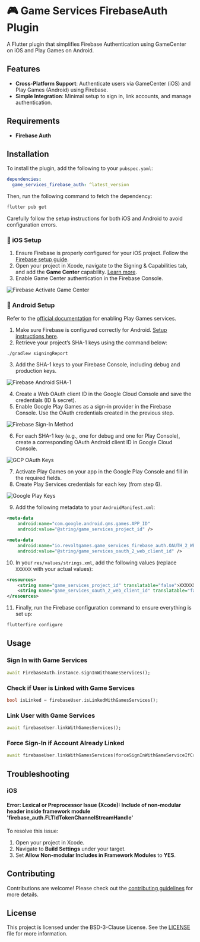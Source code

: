 
# 🎮 Game Services FirebaseAuth Plugin

A Flutter plugin that simplifies Firebase Authentication using GameCenter on iOS and Play Games on Android.

## Features

- **Cross-Platform Support**: Authenticate users via GameCenter (iOS) and Play Games (Android) using Firebase.
- **Simple Integration**: Minimal setup to sign in, link accounts, and manage authentication.

## Requirements

- **Firebase Auth**

## Installation

To install the plugin, add the following to your `pubspec.yaml`:

```yaml
dependencies:
  game_services_firebase_auth: ^latest_version
```

Then, run the following command to fetch the dependency:

```bash
flutter pub get
```

Carefully follow the setup instructions for both iOS and Android to avoid configuration errors.

### 🍏 iOS Setup

1. Ensure Firebase is properly configured for your iOS project. Follow the [Firebase setup guide](https://firebase.google.com/docs/flutter/setup?platform=ios).
2. Open your project in Xcode, navigate to the Signing & Capabilities tab, and add the **Game Center** capability. [Learn more](https://developer.apple.com/documentation/gamekit/enabling_and_configuring_game_center/).
3. Enable Game Center authentication in the Firebase Console.

![Firebase Activate Game Center](https://raw.githubusercontent.com/revoltgames/game_services_firebase_auth/refs/heads/main/blob/firebase_activate_game_center.png)

### 🤖 Android Setup

Refer to the [official documentation](https://developers.google.com/games/services/console/enabling) for enabling Play Games services.

1. Make sure Firebase is configured correctly for Android. [Setup instructions here](https://firebase.google.com/docs/flutter/setup?platform=android).
2. Retrieve your project’s SHA-1 keys using the command below:

```bash
./gradlew signingReport
```

3. Add the SHA-1 keys to your Firebase Console, including debug and production keys.

![Firebase Android SHA-1](https://raw.githubusercontent.com/revoltgames/game_services_firebase_auth/refs/heads/main/blob/firebase_android_sha1.png)

4. Create a Web OAuth client ID in the Google Cloud Console and save the credentials (ID & secret).
5. Enable Google Play Games as a sign-in provider in the Firebase Console. Use the OAuth credentials created in the previous step.

![Firebase Sign-In Method](https://raw.githubusercontent.com/revoltgames/game_services_firebase_auth/refs/heads/main/blob/firebase_android_sign_in_method.png)

6. For each SHA-1 key (e.g., one for debug and one for Play Console), create a corresponding OAuth Android client ID in Google Cloud Console.

![GCP OAuth Keys](https://raw.githubusercontent.com/revoltgames/game_services_firebase_auth/refs/heads/main/blob/gcp_oauth_keys.png)

7. Activate Play Games on your app in the Google Play Console and fill in the required fields.
8. Create Play Services credentials for each key (from step 6).

![Google Play Keys](https://raw.githubusercontent.com/revoltgames/game_services_firebase_auth/refs/heads/main/blob/google_play_keys.png)

9. Add the following metadata to your `AndroidManifest.xml`:

```xml
<meta-data
    android:name="com.google.android.gms.games.APP_ID"
    android:value="@string/game_services_project_id" />

<meta-data
    android:name="io.revoltgames.game_services_firebase_auth.OAUTH_2_WEB_CLIENT_ID"
    android:value="@string/game_services_oauth_2_web_client_id" />
```

10. In your `res/values/strings.xml`, add the following values (replace `XXXXXX` with your actual values):

```xml
<resources>
    <string name="game_services_project_id" translatable="false">XXXXXX</string>
    <string name="game_services_oauth_2_web_client_id" translatable="false">XXXXXX</string>
</resources>
```

11. Finally, run the Firebase configuration command to ensure everything is set up:

```bash
flutterfire configure
```

## Usage

### Sign In with Game Services

```dart
await FirebaseAuth.instance.signInWithGamesServices();
```

### Check if User is Linked with Game Services

```dart
bool isLinked = firebaseUser.isLinkedWithGamesServices();
```

### Link User with Game Services

```dart
await firebaseUser.linkWithGamesServices();
```

### Force Sign-In if Account Already Linked

```dart
await firebaseUser.linkWithGamesServices(forceSignInWithGameServiceIfCredentialAlreadyUsed: true);
```

## Troubleshooting

### iOS

#### Error: Lexical or Preprocessor Issue (Xcode): Include of non-modular header inside framework module 'firebase_auth.FLTIdTokenChannelStreamHandle'

To resolve this issue:

1. Open your project in Xcode.
2. Navigate to **Build Settings** under your target.
3. Set **Allow Non-modular Includes in Framework Modules** to **YES**.

## Contributing

Contributions are welcome! Please check out the [contributing guidelines](CONTRIBUTING.md) for more details.

## License

This project is licensed under the BSD-3-Clause License. See the [LICENSE](LICENSE) file for more information.
